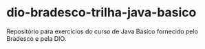 # dio-bradesco-trilha-java-basico
Repositório para exercícios do curso de Java Básico fornecido pelo Bradesco e pela DIO.
